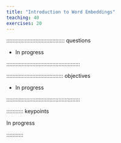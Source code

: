 ```yaml
---
title: "Introduction to Word Embeddings"
teaching: 40
exercises: 20
---
```


:::::::::::::::::::::::::::::::::::::: questions 

- In progress

::::::::::::::::::::::::::::::::::::::::::::::::

::::::::::::::::::::::::::::::::::::: objectives

- In progress

::::::::::::::::::::::::::::::::::::::::::::::::



::::::::::: keypoints

In progress

::::::::::: 
